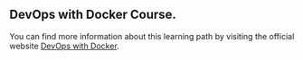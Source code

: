 ## DevOps with Docker Course.

You can find more information about this learning path by visiting the official website [DevOps with Docker](https://devopswithdocker.com/).
